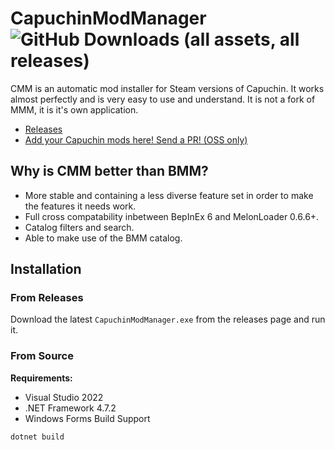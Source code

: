 # CapuchinModManager ![GitHub Downloads (all assets, all releases)](https://img.shields.io/github/downloads/jamboington/CapuchinModManager/total)
CMM is an automatic mod installer for Steam versions of Capuchin. It works almost perfectly and is very easy to use and understand.
It is not a fork of MMM, it is it's own application.

- [Releases](https://github.com/binguszingus/jambo-posready-embedded-7/releases/latest)
- [Add your Capuchin mods here! Send a PR! (OSS only)](https://github.com/jambo-posready-embedded-7/capuchinmodinfo)

## Why is CMM better than BMM?
- More stable and containing a less diverse feature set in order to make the features it needs work.
- Full cross compatability inbetween BepInEx 6 and MelonLoader 0.6.6+.
- Catalog filters and search.
- Able to make use of the BMM catalog.

## Installation
### From Releases
Download the latest `CapuchinModManager.exe` from the releases page and run it.

### From Source

**Requirements:**
- Visual Studio 2022
- .NET Framework 4.7.2
- Windows Forms Build Support

```ps2
dotnet build
```
